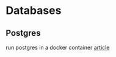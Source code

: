 # Databases


## Postgres

run postgres in a docker container 
[article](https://medium.com/better-programming/connect-from-local-machine-to-postgresql-docker-container-f785f00461a7)
